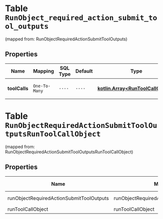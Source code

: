 
# Table `RunObject_required_action_submit_tool_outputs`
(mapped from: RunObjectRequiredActionSubmitToolOutputs)

## Properties
Name | Mapping | SQL Type | Default | Type | Description | Notes
---- | ------- | -------- | ------- | ---- | ----------- | -----
**toolCalls** | `One-To-Many` | `----` | `----`  | [**kotlin.Array&lt;RunToolCallObject&gt;**](RunToolCallObject.md) | A list of the relevant tool calls. | 


# **Table `RunObjectRequiredActionSubmitToolOutputsRunToolCallObject`**
(mapped from: RunObjectRequiredActionSubmitToolOutputsRunToolCallObject)

## Properties
Name | Mapping | SQL Type | Default | Type | Description | Notes
---- | ------- | -------- | ------- | ---- | ----------- | -----
runObjectRequiredActionSubmitToolOutputs | runObjectRequiredActionSubmitToolOutputs | long | | kotlin.Long | Primary Key | *one*
runToolCallObject | runToolCallObject | long | | kotlin.Long | Foreign Key | *many*



